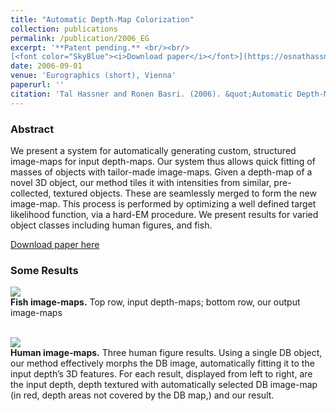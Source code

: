```yaml
---
title: "Automatic Depth-Map Colorization"
collection: publications
permalink: /publication/2006_EG
excerpt: '**Patent pending.** <br/><br/> 
[<font color="SkyBlue"><i>Download paper</i></font>](https://osnathassner.github.io/talhassner/projects/Coloralization/HassnerBasriEG06.pdf) '
date: 2006-09-01
venue: 'Eurographics (short), Vienna'
paperurl: ''
citation: 'Tal Hassner and Ronen Basri. (2006). &quot;Automatic Depth-Map Colorization.&quot; <i>Eurographics (short), Vienna</i>.'
---
```


### Abstract
We present a system for automatically generating custom, structured image-maps for input depth-maps. Our system thus allows quick fitting of masses of objects with tailor-made image-maps. Given a depth-map of a novel 3D object, our method tiles it with intensities from similar, pre-collected, textured objects. These are seamlessly merged to form the new image-map. This process is performed by optimizing a well defined target likelihood function, via a hard-EM procedure. We present results for varied object classes including human figures, and fish.


[Download paper here](http://osnathassner.github.io/talhassner/projects/Coloralization/HassnerBasriEG06.pdf)

### Some Results
<img src='https://osnathassner.github.io/talhassner/projects/Coloralization/results1.jpg'><br/>
<b>Fish image-maps.</b> Top row, input depth-maps; bottom row, our output image-maps<br/><br/>

<img src='https://osnathassner.github.io/talhassner/projects/Coloralization/results2.jpg'><br/>
<b>Human image-maps.</b> Three human figure results. Using a single DB object, our method effectively morphs the DB image, automatically fitting it to the input depth’s 3D features. For each result, displayed from left to right, are the input depth, depth textured with automatically selected DB image-map (in red, depth areas not covered by the DB map,) and our result.
